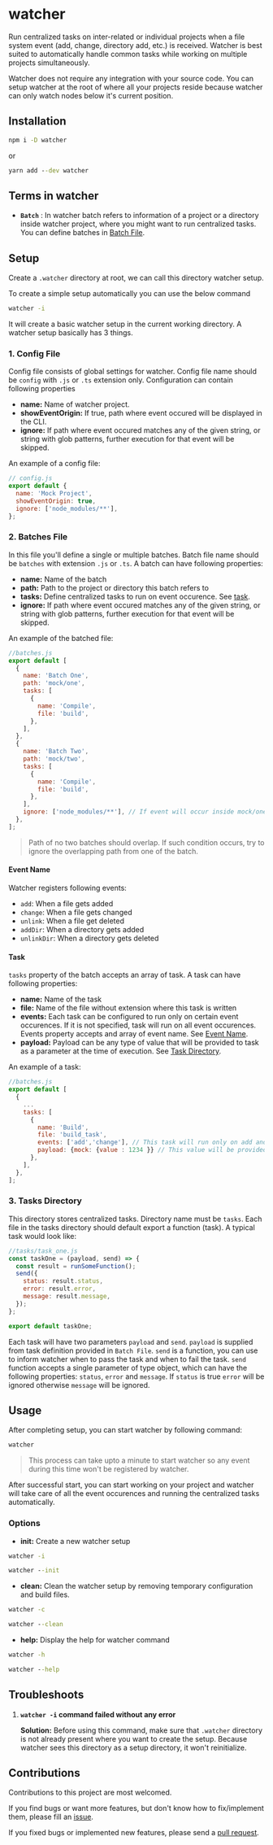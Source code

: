 # watcher

Run centralized tasks on inter-related or individual projects when a file system event (add, change, directory add, etc.) is received. Watcher is best suited to automatically handle common tasks while working on multiple projects simultaneously.

Watcher does not require any integration with your source code. You can setup watcher at the root of where all your projects reside because watcher can only watch nodes below it's current position.

## Installation

```cmd
npm i -D watcher
```

or

```cmd
yarn add --dev watcher
```

## Terms in watcher

- **`Batch`** : In watcher batch refers to information of a project or a directory inside watcher project, where you might want to run centralized tasks. You can define batches in [Batch File](#2-batches-file).

## Setup

Create a `.watcher` directory at root, we can call this directory watcher setup.

To create a simple setup automatically you can use the below command

```cmd
watcher -i
```

It will create a basic watcher setup in the current working directory. A watcher setup basically has 3 things.

### 1. Config File

Config file consists of global settings for watcher. Config file name should be `config` with `.js` or `.ts` extension only. Configuration can contain following properties

- **name:** Name of watcher project.
- **showEventOrigin:** If true, path where event occured will be displayed in the CLI.
- **ignore:** If path where event occured matches any of the given string, or string with glob patterns, further execution for that event will be skipped.

An example of a config file:

```js
// config.js
export default {
  name: 'Mock Project',
  showEventOrigin: true,
  ignore: ['node_modules/**'],
};
```

### 2. Batches File

In this file you'll define a single or multiple batches. Batch file name should be `batches` with extension `.js` or `.ts`. A batch can have following properties:

- **name:** Name of the batch
- **path:** Path to the project or directory this batch refers to
- **tasks:** Define centralized tasks to run on event occurence. See [task](#tasks).
- **ignore:** If path where event occured matches any of the given string, or string with glob patterns, further execution for that event will be skipped.

An example of the batched file:

```js
//batches.js
export default [
  {
    name: 'Batch One',
    path: 'mock/one',
    tasks: [
      {
        name: 'Compile',
        file: 'build',
      },
    ],
  },
  {
    name: 'Batch Two',
    path: 'mock/two',
    tasks: [
      {
        name: 'Compile',
        file: 'build',
      },
    ],
    ignore: ['node_modules/**'], // If event will occur inside mock/one/node_modules no tasks will run
  },
];
```

> Path of no two batches should overlap. If such condition occurs, try to ignore the overlapping path from one of the batch.

#### Event Name

Watcher registers following events:

- `add`: When a file gets added
- `change`: When a file gets changed
- `unlink`: When a file get deleted
- `addDir`: When a directory gets added
- `unlinkDir`: When a directory gets deleted

#### Task

`tasks` property of the batch accepts an array of task. A task can have following properties:

- **name:** Name of the task
- **file:** Name of the file without extension where this task is written
- **events:** Each task can be configured to run only on certain event occurences. If it is not specified, task will run on all event occurences. Events property accepts and array of event name. See [Event Name](#event-name).
- **payload:** Payload can be any type of value that will be provided to task as a parameter at the time of execution. See [Task Directory](#3-tasks-directory).

An example of a task:

```js
//batches.js
export default [
  {
    ...
    tasks: [
      {
        name: 'Build',
        file: 'build_task',
        events: ['add','change'], // This task will run only on add and change event
        payload: {mock: {value : 1234 }} // This value will be provided to task in build_task file at the task execution.
      },
    ],
  },
];
```

### 3. Tasks Directory

This directory stores centralized tasks. Directory name must be `tasks`. Each file in the tasks directory should default export a function (task). A typical task would look like:

```js
//tasks/task_one.js
const taskOne = (payload, send) => {
  const result = runSomeFunction();
  send({
    status: result.status,
    error: result.error,
    message: result.message,
  });
};

export default taskOne;
```

Each task will have two parameters `payload` and `send`. `payload` is supplied from task definition provided in `Batch File`. `send` is a function, you can use to inform watcher when to pass the task and when to fail the task. `send` function accepts a single parameter of type object, which can have the following properties: `status`, `error` and `message`. If `status` is true `error` will be ignored otherwise `message` will be ignored.

## Usage

After completing setup, you can start watcher by following command:

```cmd
watcher
```

> This process can take upto a minute to start watcher so any event during this time won't be registered by watcher.

After successful start, you can start working on your project and watcher will take care of all the event occurences and running the centralized tasks automatically.

### Options

- **init:** Create a new watcher setup

```cmd
watcher -i

watcher --init
```

- **clean:** Clean the watcher setup by removing temporary configuration and build files.

```cmd
watcher -c

watcher --clean
```

- **help:** Display the help for watcher command

```cmd
watcher -h

watcher --help
```

## Troubleshoots

1. **`watcher -i` command failed without any error**

   **Solution:** Before using this command, make sure that `.watcher` directory is not already present where you want to create the setup. Because watcher sees this directory as a setup directory, it won't reinitialize.

## Contributions

Contributions to this project are most welcomed.

If you find bugs or want more features, but don't know how to fix/implement them, please fill an [issue](https://github.com/ankitmishradev/watcher/issues).

If you fixed bugs or implemented new features, please send a [pull request](https://github.com/ankitmishradev/watcher/pulls).
